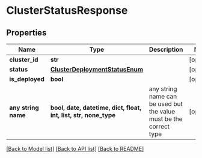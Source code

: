 # ClusterStatusResponse


## Properties
Name | Type | Description | Notes
------------ | ------------- | ------------- | -------------
**cluster_id** | **str** |  | [optional] 
**status** | [**ClusterDeploymentStatusEnum**](ClusterDeploymentStatusEnum.md) |  | [optional] 
**is_deployed** | **bool** |  | [optional] 
**any string name** | **bool, date, datetime, dict, float, int, list, str, none_type** | any string name can be used but the value must be the correct type | [optional]

[[Back to Model list]](../README.md#documentation-for-models) [[Back to API list]](../README.md#documentation-for-api-endpoints) [[Back to README]](../README.md)


